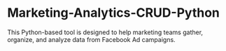 # Marketing-Analytics-CRUD-Python
This Python-based tool is designed to help marketing teams gather, organize, and analyze data from Facebook Ad campaigns.
